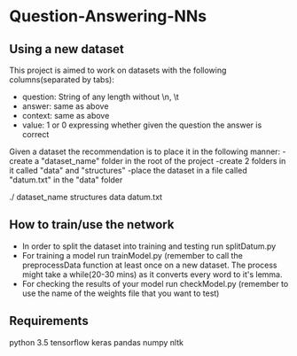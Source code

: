 # Question-Answering-NNs

## Using a new dataset
This project is aimed to work on datasets with the following columns(separated by tabs):
- question: String of any length without \n, \t
- answer: same as above
- context: same as above
- value: 1 or 0 expressing whether given the question the answer is correct

Given a dataset the recommendation is to place it in the following manner:
-create a "dataset_name" folder in the root of the project
-create 2 folders in it called "data" and "structures"
-place the dataset in a file called "datum.txt" in the "data" folder

./
  dataset_name
    structures
    data
      datum.txt

## How to train/use the network
- In order to split the dataset into training and testing run splitDatum.py
- For training a model run trainModel.py (remember to call the preprocessData function at least once on a new dataset. The process might take a while(20-30 mins) as it converts every word to it's lemma.
- For checking the results of your model run checkModel.py (remember to use the name of the weights file that you want to test)


## Requirements
python 3.5
tensorflow
keras
pandas
numpy
nltk
